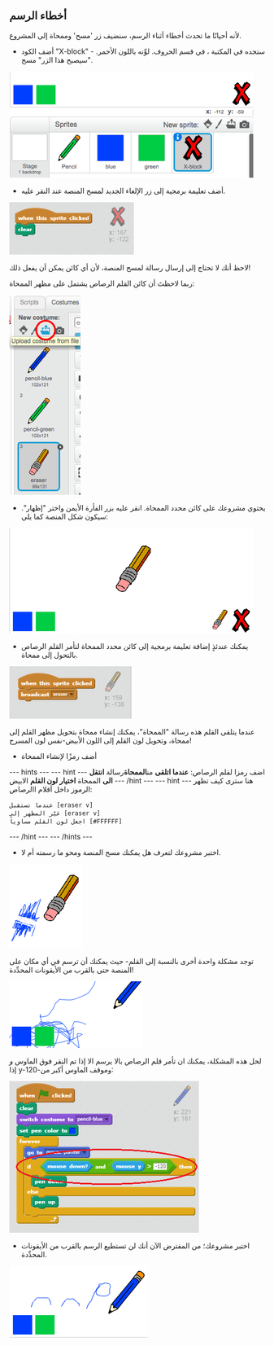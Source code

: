 ## أخطاء الرسم

لأنه أحيانًا ما تحدث أخطاء أثناء الرسم، سنضيف زر 'مسح' وممحاة إلى المشروع.

+ أضف الكود "X-block" - ستجده في المكتبة ، في قسم الحروف. لوِّنه باللون الأحمر. سيصبح هذا الزر" مسح".

![لقطة الشاشة](images/paint-x.png)

+ أضف تعليمة برمجية إلى زر الإلغاء الجديد لمسح المنصة عند النقر عليه.

![مرحلة المسح](images/clear-stage.png)

لاحظ أنك لا تحتاج إلى إرسال رسالة لمسح المنصة، لأن أي كائن يمكن أن يفعل ذلك!

ربما لاحظتَ أن كائن القلم الرصاص يشتمل على مظهر الممحاة:

![لقطة الشاشة](images/paint-eraser-costume.png)

+ يحتوي مشروعك على كائن محدد الممحاة. انقر عليه بزر الفأرة الأيمن واختر "إظهار". سيكون شكل المنصة كما يلي:

![لقطة الشاشة](images/paint-eraser-stage.png)

+ يمكنك عندئذٍ إضافة تعليمة برمجية إلى كائن محدد الممحاة لتأمر القلم الرصاص بالتحول إلى ممحاة.

![بث الممحاة](images/broadcast-eraser.png)

عندما يتلقى القلم هذه رسالة "الممحاة"، يمكنك إنشاء ممحاة بتحويل مظهر القلم إلى ممحاة، وتحويل لون القلم إلى اللون الأبيض-نفس لون المسرح!

+ أضف رمزًا لإنشاء الممحاة

\--- hints \--- \--- hint \--- اضف رمزا لقلم الرصاص: **عندما اتلقى** من**الممحاة**رسالة **انتقل الى** الممحاة **اختيار لون القلم** الابيض \--- /hint \--- \--- hint \--- هنا سترى كيف تظهر الرموز داخل أقلام االرصاص:

```blocks
عندما تستقبل [eraser v]
غيّر المظهر إلى [eraser v]
اجعل لون القلم مساوياً [#FFFFFF]
```

\--- /hint \--- \--- /hints \---

+ اختبر مشروعك لتعرف هل يمكنك مسح المنصة ومحو ما رسمته أم لا.

![لقطة الشاشة](images/paint-erase-test.png)

توجد مشكلة واحدة أخرى بالنسبة إلى القلم- حيث يمكنك أن ترسم في أي مكان على المنصة حتى بالقرب من الأيقونات المحدِّدة!

![لقطة الشاشة](images/paint-draw-problem.png)

لحل هذه المشكلة، يمكنك ان تأمر قلم الرصاص بالا يرسم الا إذا تم النقر فوق الماوس *و* إذا y-وموقف الماوس أكبر من-120:

![لقطة الشاشة](images/pencil-gt-code.png)

+ اختبر مشروعك؛ من المفترض الآن أنك لن تستطيع الرسم بالقرب من الأيقونات المحدِّدة.

![لقطة الشاشة](images/paint-fixed.png)